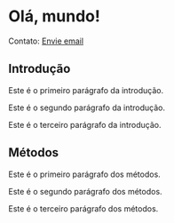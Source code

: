 # Olá, mundo!

[//]: <> (release 1.0.0)
Contato: [Envie email](mailto:support@github.com)

## Introdução

Este é o primeiro parágrafo da introdução.

Este é o segundo parágrafo da introdução.

Este é o terceiro parágrafo da introdução.

## Métodos

Este é o primeiro parágrafo dos métodos.

Este é o segundo parágrafo dos métodos.

Este é o terceiro parágrafo dos métodos.
